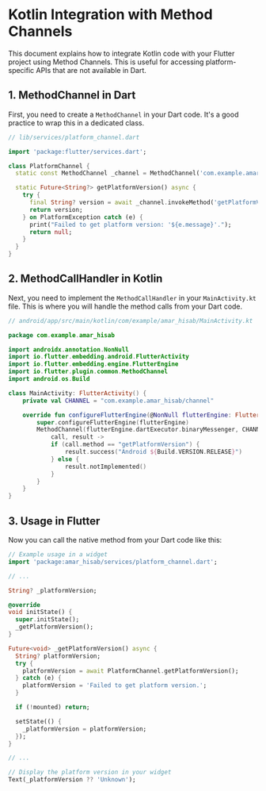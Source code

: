 # Kotlin Integration with Method Channels

This document explains how to integrate Kotlin code with your Flutter project using Method Channels. This is useful for accessing platform-specific APIs that are not available in Dart.

## 1. MethodChannel in Dart

First, you need to create a `MethodChannel` in your Dart code. It's a good practice to wrap this in a dedicated class.

```dart
// lib/services/platform_channel.dart

import 'package:flutter/services.dart';

class PlatformChannel {
  static const MethodChannel _channel = MethodChannel('com.example.amar_hisab/channel');

  static Future<String?> getPlatformVersion() async {
    try {
      final String? version = await _channel.invokeMethod('getPlatformVersion');
      return version;
    } on PlatformException catch (e) {
      print("Failed to get platform version: '${e.message}'.");
      return null;
    }
  }
}
```

## 2. MethodCallHandler in Kotlin

Next, you need to implement the `MethodCallHandler` in your `MainActivity.kt` file. This is where you will handle the method calls from your Dart code.

```kotlin
// android/app/src/main/kotlin/com/example/amar_hisab/MainActivity.kt

package com.example.amar_hisab

import androidx.annotation.NonNull
import io.flutter.embedding.android.FlutterActivity
import io.flutter.embedding.engine.FlutterEngine
import io.flutter.plugin.common.MethodChannel
import android.os.Build

class MainActivity: FlutterActivity() {
    private val CHANNEL = "com.example.amar_hisab/channel"

    override fun configureFlutterEngine(@NonNull flutterEngine: FlutterEngine) {
        super.configureFlutterEngine(flutterEngine)
        MethodChannel(flutterEngine.dartExecutor.binaryMessenger, CHANNEL).setMethodCallHandler {
            call, result ->
            if (call.method == "getPlatformVersion") {
                result.success("Android ${Build.VERSION.RELEASE}")
            } else {
                result.notImplemented()
            }
        }
    }
}
```

## 3. Usage in Flutter

Now you can call the native method from your Dart code like this:

```dart
// Example usage in a widget
import 'package:amar_hisab/services/platform_channel.dart';

// ...

String? _platformVersion;

@override
void initState() {
  super.initState();
  _getPlatformVersion();
}

Future<void> _getPlatformVersion() async {
  String? platformVersion;
  try {
    platformVersion = await PlatformChannel.getPlatformVersion();
  } catch (e) {
    platformVersion = 'Failed to get platform version.';
  }

  if (!mounted) return;

  setState(() {
    _platformVersion = platformVersion;
  });
}

// ...

// Display the platform version in your widget
Text(_platformVersion ?? 'Unknown');
```